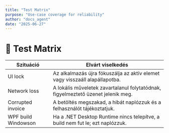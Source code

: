 ```yaml
---
title: "Test Matrix"
purpose: "Use-case coverage for reliability"
author: "docs_agent"
date: "2025-06-27"
---
```


# 🧪 Test Matrix

| Szituáció        | Elvárt viselkedés                                                                 |
|------------------|----------------------------------------------------------------------------------|
| UI lock          | Az alkalmazás újra fókuszálja az aktív elemet vagy visszaáll alapállapotba.       |
| Network loss     | A lokális műveletek zavartalanul folytatódnak, figyelmeztető üzenet jelenik meg. |
| Corrupted invoice| A betöltés megszakad, a hibát naplózzuk és a felhasználót tájékoztatjuk.          |
| WPF build Windowson | Ha a .NET Desktop Runtime nincs telepítve, a build nem fut le; ezt naplózzuk. |
